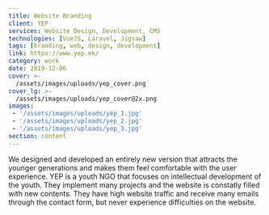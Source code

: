 ```yaml
---
title: Website Branding
client: YEP
services: Website Design, Development, CMS
technologies: [VueJS, Laravel, Jigsaw]
tags: [branding, web, design, development]
link: https://www.yep.mk/
category: work
date: 2019-12-06
cover: >-
  /assets/images/uploads/yep_cover.png
cover_lg: >-
  /assets/images/uploads/yep_cover@2x.png
images:
 - '/assets/images/uploads/yep_1.jpg'
 - '/assets/images/uploads/yep_2.jpg'
 - '/assets/images/uploads/yep_3.jpg'
section: content
---
```


We designed and developed an entirely new version that attracts the younger generations and makes them feel comfortable with the user experience. YEP is a youth NGO that focuses on intellectual development of the youth. They implement many projects and the website is constatly filled with new contents. They have high website traffic and receive many emails through the contact form, but never experience difficulties on the website.
